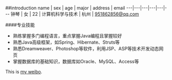 ##introduction
name | sex | age | major | address | email
 ---|---|---|---|---|---
钟琴 | 女 | 22 | 计算机科学与技术 | 杭州 | 951862856@qq.com

####专业技能
+ 熟练掌握多门编程语言，重点掌握Java编程且掌握较好
+ 熟悉Java高级框架，如Spring、Hibernate、Struts等
+ 熟悉Dreamweaver、Photoshop等软件，利用JSP、ASP等技术开发动态网页
+ 掌握数据库的基础知识，数据库如Oracle、MySQL、Access等

This is [my weibo](http://weibo.com/577440453 "Title").
